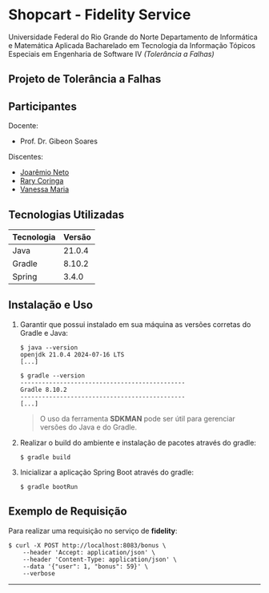 # Shopcart - Fidelity Service

Universidade Federal do Rio Grande do Norte
Departamento de Informática e Matemática Aplicada
Bacharelado em Tecnologia da Informação
Tópicos Especiais em Engenharia de Software IV *(Tolerância a Falhas)*

## Projeto de Tolerância a Falhas

## Participantes

Docente:

- Prof. Dr. Gibeon Soares

Discentes:

- [Joarêmio Neto](https://github.com/Joaremio)
- [Rary Coringa](https://github.com/rarycoringa)
- [Vanessa Maria](https://github.com/Vanessa-Maria2)

## Tecnologias Utilizadas

| Tecnologia    | Versão    |
|              -|          -|
| Java          | 21.0.4    |
| Gradle        | 8.10.2    |
| Spring        | 3.4.0     |

## Instalação e Uso

1. Garantir que possui instalado em sua máquina as versões corretas do Gradle e Java:

    ```shell
    $ java --version
    openjdk 21.0.4 2024-07-16 LTS
    [...]
    ```

    ```shell
    $ gradle --version
    ----------------------------------------------
    Gradle 8.10.2
    ----------------------------------------------
    [...]
    ```

    > O uso da ferramenta **SDKMAN** pode ser útil para gerenciar versões do Java e do Gradle.

2. Realizar o build do ambiente e instalação de pacotes através do gradle:

    ```shell
    $ gradle build
    ```

3. Inicializar a aplicação Spring Boot através do gradle:

    ```shell
    $ gradle bootRun
    ```

## Exemplo de Requisição

Para realizar uma requisição no serviço de **fidelity**:

```shell
$ curl -X POST http://localhost:8083/bonus \
    --header 'Accept: application/json' \
    --header 'Content-Type: application/json' \
    --data '{"user": 1, "bonus": 59}' \
    --verbose
```

---
